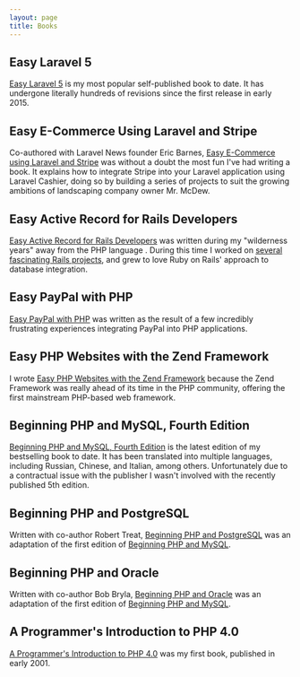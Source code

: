 ```yaml
---
layout: page
title: Books
---
```

## Easy Laravel 5

[Easy Laravel 5](http://easylaravelbook.com/) is my most popular self-published book to date. It has undergone literally hundreds of revisions since the first release in early 2015.

## Easy E-Commerce Using Laravel and Stripe

Co-authored with Laravel News founder Eric Barnes, [Easy E-Commerce using Laravel and Stripe](http://easyecommercebook.com/) was without a doubt the most fun I've had writing a book. It explains how to integrate Stripe into your Laravel application using Laravel Cashier, doing so by building a series of projects to suit the growing ambitions of landscaping company owner Mr. McDew.

## Easy Active Record for Rails Developers

[Easy Active Record for Rails Developers](http://easyactiverecord.com/) was written during my "wilderness years" away from the PHP language . During this time I worked on [several fascinating Rails projects](/portfolio.html), and grew to love Ruby on Rails' approach to database integration.

## Easy PayPal with PHP

[Easy PayPal with PHP](https://www.amazon.com/Easy-PayPal-PHP-Jason-Gilmore-ebook/dp/B003980BZ4) was written as the result of a few incredibly frustrating experiences integrating PayPal into PHP applications.

## Easy PHP Websites with the Zend Framework

I wrote [Easy PHP Websites with the Zend Framework](https://www.amazon.com/Easy-PHP-Websites-Zend-Framework-ebook/dp/B004RVNL3G) because the Zend Framework was really ahead of its time in the PHP community, offering the first mainstream PHP-based web framework.

## Beginning PHP and MySQL, Fourth Edition

[Beginning PHP and MySQL, Fourth Edition](http://www.amazon.com/Beginning-PHP-MySQL-Professional-Development/dp/1430231149) is the latest edition of my bestselling book to date. It has been translated into multiple languages, including Russian, Chinese, and Italian, among others. Unfortunately due to a contractual issue with the publisher I wasn't involved with the recently published 5th edition.

## Beginning PHP and PostgreSQL

Written with co-author Robert Treat, [Beginning PHP and PostgreSQL](https://www.amazon.com/Beginning-PHP-PostgreSQL-Novice-Professional/dp/1590595475/) was an adaptation of the first edition of [Beginning PHP and MySQL](http://www.amazon.com/Beginning-PHP-MySQL-Professional-Development/dp/1430231149).

## Beginning PHP and Oracle

Written with co-author Bob Bryla, [Beginning PHP and Oracle](https://www.amazon.com/Beginning-PHP-Oracle-Professional-Experts-ebook-dp-B074FZ3TMT/dp/B074FZ3TMT/) was an adaptation of the first edition of [Beginning PHP and MySQL](http://www.amazon.com/Beginning-PHP-MySQL-Professional-Development/dp/1430231149).

## A Programmer's Introduction to PHP 4.0

[A Programmer's Introduction to PHP 4.0](https://www.amazon.com/Programmers-Introduction-PHP-4-0/dp/1893115852) was my first book, published in early 2001.